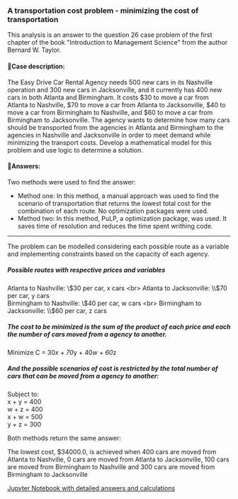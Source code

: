 ### A transportation cost problem - minimizing the cost of transportation

This analysis is an answer to the question 26 case problem of the first chapter of the book "Introduction to Management Science" from the author Bernard W. Taylor. 

#### 📜Case description:
The Easy Drive Car Rental Agency needs 500 new cars in its Nashville operation and 300 new cars in Jacksonville, 
and it currently has 400 new cars in both Atlanta and Birmingham. It costs $30 to move a car from Atlanta to Nashville, 
$70 to move a car from Atlanta to Jacksonville, $40 to move a car from Birmingham to Nashville, 
and $60 to move a car from Birmingham to Jacksonville. 
The agency wants to determine how many cars should be transported from the agencies in Atlanta and Birmingham to the agencies in Nashville and Jacksonville
in order to meet demand while minimizing the transport costs. Develop a mathematical model for this problem and use logic to determine a solution.

#### 📜Answers:
Two methods were used to find the answer:
- Method one: In this method, a manual approach was used to find the scenario of transportation that returns the lowest total cost for the combination of each route. No optimization packages were used.
- Method two: In this method, PuLP, a optimization package, was used. It saves time of resolution and reduces the time spent writhing code.

---
The problem can be modelled considering each possible route as a variable and implementing constraints based on the capacity of each agency.

##### Possible routes with respective prices and variables
Atlanta to Nashville: \\$30 per car, x cars
<br>
Atlanta to Jacksonville: \\$70 per car, y cars
<br>
Birmingham to Nashville: \\$40 per car, w cars
<br>
Birmingham to Jacksonville: \\$60 per car, z cars

##### The cost to be minimized is the sum of the product of each price and each the number of cars moved from a agency to another.
Minimize C = 30*x + 70*y + 40*w + 60*z
<br>
##### And the possible scenarios of cost is restricted by the total number of cars that can be moved from a agency to another:
Subject to:
<br>
x + y = 400
<br>
w + z = 400
<br>
x + w = 500
<br>
y + z = 300

Both methods return the same answer: 

The lowest cost, $34000.0, is achieved when 
400 cars are moved from Atlanta to Nashville, 
0 cars are moved from Atlanta to Jacksonville, 
100 cars are moved from Birmingham to Nashville and 
300 cars are moved from Birmingham to Jacksonville

[Jupyter Notebook with detailed answers and calculations](https://github.com/kevynnogueira/Analises/blob/main/Minimize_transportation_cost/Problem26_Chapter1_Bernard%20W.%20Taylor%20-%20Introduction%20to%20Management%20Science-Prentice%20Hall%20(2006).ipynb)
